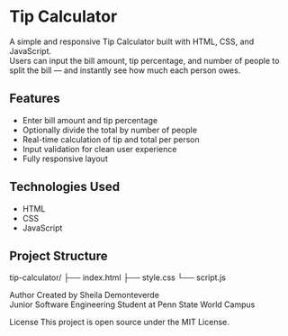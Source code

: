 # Tip Calculator

A simple and responsive Tip Calculator built with HTML, CSS, and JavaScript.  
Users can input the bill amount, tip percentage, and number of people to split the bill — and instantly see how much each person owes.

## Features

- Enter bill amount and tip percentage
- Optionally divide the total by number of people
- Real-time calculation of tip and total per person
- Input validation for clean user experience
- Fully responsive layout

## Technologies Used

- HTML
- CSS
- JavaScript

## Project Structure
tip-calculator/
├── index.html
├── style.css
└── script.js

Author
Created by Sheila Demonteverde  
Junior Software Engineering Student at Penn State World Campus

License
This project is open source under the MIT License.
